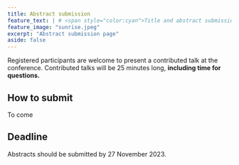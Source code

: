 ```yaml
---
title: Abstract submission
feature_text: | # <span style="color:cyan">Title and abstract submission</span>
feature_image: "sunrise.jpeg"
excerpt: "Abstract submission page"
aside: false
---
```


Registered participants are welcome to present a contributed talk at the conference. Contributed talks will be 25 minutes long, **including time for questions.**

## How to submit

To come

## Deadline

Abstracts should be submitted by 27 November 2023.

